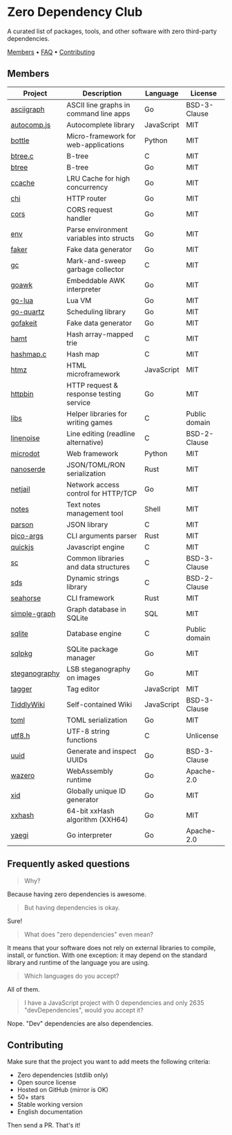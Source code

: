 # Zero Dependency Club

A curated list of packages, tools, and other software with zero third-party dependencies.

[Members](#members) • [FAQ](#frequently-asked-questions) • [Contributing](#contributing)

## Members

| Project                                                        | Description                              | Language   | License       |
| -------------------------------------------------------------- | ---------------------------------------- | ---------- | ------------- |
| [asciigraph](https://github.com/guptarohit/asciigraph)         | ASCII line graphs in command line apps   | Go         | BSD-3-Clause  |
| [autocomp.js](https://github.com/knadh/autocomp.js)            | Autocomplete library                     | JavaScript | MIT           |
| [bottle](https://github.com/bottlepy/bottle)                   | Micro-framework for web-applications     | Python     | MIT           |
| [btree.c](https://github.com/tidwall/btree.c)                  | B-tree                                   | C          | MIT           |
| [btree](https://github.com/tidwall/btree)                      | B-tree                                   | Go         | MIT           |
| [ccache](https://github.com/karlseguin/ccache)                 | LRU Cache for high concurrency           | Go         | MIT           |
| [chi](https://github.com/go-chi/chi)                           | HTTP router                              | Go         | MIT           |
| [cors](https://github.com/rs/cors)                             | CORS request handler                     | Go         | MIT           |
| [env](https://github.com/caarlos0/env)                         | Parse environment variables into structs | Go         | MIT           |
| [faker](https://github.com/jaswdr/faker)                       | Fake data generator                      | Go         | MIT           |
| [gc](https://github.com/mkirchner/gc)                          | Mark-and-sweep garbage collector         | C          | MIT           |
| [goawk](https://github.com/benhoyt/goawk)                      | Embeddable AWK interpreter               | Go         | MIT           |
| [go-lua](https://github.com/shopify/go-lua)                    | Lua VM                                   | Go         | MIT           |
| [go-quartz](https://github.com/reugn/go-quartz)                | Scheduling library                       | Go         | MIT           |
| [gofakeit](https://github.com/brianvoe/gofakeit)               | Fake data generator                      | Go         | MIT           |
| [hamt](https://github.com/mkirchner/hamt)                      | Hash array-mapped trie                   | C          | MIT           |
| [hashmap.c](https://github.com/tidwall/hashmap.c)              | Hash map                                 | C          | MIT           |
| [htmz](https://github.com/Kalabasa/htmz)                       | HTML microframework                      | JavaScript | MIT           |
| [httpbin](https://github.com/mccutchen/go-httpbin)             | HTTP request & response testing service  | Go         | MIT           |
| [libs](https://github.com/mattiasgustavsson/libs)              | Helper libraries for writing games       | C          | Public domain |
| [linenoise](https://github.com/antirez/linenoise)              | Line editing (readline alternative)      | C          | BSD-2-Clause  |
| [microdot](https://github.com/miguelgrinberg/microdot)         | Web framework                            | Python     | MIT           |
| [nanoserde](https://github.com/not-fl3/nanoserde)              | JSON/TOML/RON serialization              | Rust       | MIT           |
| [netjail](https://github.com/stealthrocket/netjail)            | Network access control for HTTP/TCP      | Go         | MIT           |
| [notes](https://github.com/nickjj/notes)                       | Text notes management tool               | Shell      | MIT           |
| [parson](https://github.com/kgabis/parson)                     | JSON library                             | C          | MIT           |
| [pico-args](https://github.com/RazrFalcon/pico-args)           | CLI arguments parser                     | Rust       | MIT           |
| [quickjs](https://github.com/bellard/quickjs)                  | Javascript engine                        | C          | MIT           |
| [sc](https://github.com/tezc/sc)                               | Common libraries and data structures     | C          | BSD-3-Clause  |
| [sds](https://github.com/antirez/sds)                          | Dynamic strings library                  | C          | BSD-2-Clause  |
| [seahorse](https://github.com/ksk001100/seahorse)              | CLI framework                            | Rust       | MIT           |
| [simple-graph](https://github.com/dpapathanasiou/simple-graph) | Graph database in SQLite                 | SQL        | MIT           |
| [sqlite](https://github.com/sqlite/sqlite)                     | Database engine                          | C          | Public domain |
| [sqlpkg](https://github.com/nalgeon/sqlpkg-cli)                | SQLite package manager                   | Go         | MIT           |
| [steganography](https://github.com/auyer/steganography)        | LSB steganography on images              | Go         | MIT           |
| [tagger](https://github.com/jcubic/tagger)                     | Tag editor                               | JavaScript | MIT           |
| [TiddlyWiki](https://github.com/Jermolene/TiddlyWiki5)         | Self-contained Wiki                      | JavaScript | BSD-3-Clause  |
| [toml](https://github.com/BurntSushi/toml)                     | TOML serialization                       | Go         | MIT           |
| [utf8.h](https://github.com/sheredom/utf8.h)                   | UTF-8 string functions                   | C          | Unlicense     |
| [uuid](https://github.com/google/uuid)                         | Generate and inspect UUIDs               | Go         | BSD-3-Clause  |
| [wazero](https://github.com/tetratelabs/wazero)                | WebAssembly runtime                      | Go         | Apache-2.0    |
| [xid](https://github.com/rs/xid)                               | Globally unique ID generator             | Go         | MIT           |
| [xxhash](https://github.com/cespare/xxhash)                    | 64-bit xxHash algorithm (XXH64)          | Go         | MIT           |
| [yaegi](https://github.com/traefik/yaegi)                      | Go interpreter                           | Go         | Apache-2.0    |

## Frequently asked questions

> Why?

Because having zero dependencies is awesome.

> But having dependencies is okay.

Sure!

> What does "zero dependencies" even mean?

It means that your software does not rely on external libraries to compile, install, or function. With one exception: it may depend on the standard library and runtime of the language you are using.

> Which languages do you accept?

All of them.

> I have a JavaScript project with 0 dependencies and only 2635 "devDependencies", would you accept it?

Nope. "Dev" dependencies are also dependencies.

## Contributing

Make sure that the project you want to add meets the following criteria:

-   Zero dependencies (stdlib only)
-   Open source license
-   Hosted on GitHub (mirror is OK)
-   50+ stars
-   Stable working version
-   English documentation

Then send a PR. That's it!
